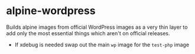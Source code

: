 # alpine-wordpress
Builds alpine images from official WordPress images as a very thin layer to add only the most essential things which aren't on official releases.

- If xdebug is needed swap out the main `wp` image for the `test-php` image
